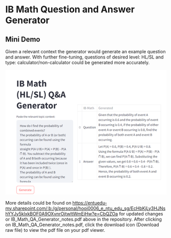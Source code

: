 # IB Math Question and Answer Generator
## Mini Demo 
Given a relevant context the generator would generate an example question and answer.
With further fine-tuning, questions of desired level: HL/SL and type: calculator/non-calculator could be generated more accurately. 

![prob_demo_pic.png](prob_demo_pic.png) 

More details could be found on https://entuedu-my.sharepoint.com/:b:/g/personal/hooj0006_e_ntu_edu_sg/EcHbKjLy3HJNshYYJy5klxkBOF0A9OXvnrOjtwltWmEiHw?e=CbQZOa for updated changes or IB_Math_QA_Generator_notes.pdf above in the repository. After clicking on IB_Math_QA_Generator_notes.pdf, click the download icon (Download raw file) to view the pdf file on your pdf viewer. 

